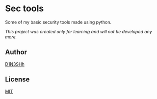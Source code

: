 # Sec tools

Some of my basic security tools made using python.

*This project was created only for learning and will not be developed any more.*

## Author
[D1N3SHh](https://github.com/D1N3SHh)

## License
[MIT](https://github.com/D1N3SHh/sec_tools/blob/master/LICENSE)
